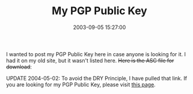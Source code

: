 ﻿---
layout: post
title: "My PGP Public Key"
comments: false
date: 2003-09-05 15:27:00
updated: 2004-05-02 09:42:00
categories:
 - Personal
 - Technology
subtext-id: e9f682d1-238f-4b54-831c-990b2f64800a
alias: /blog/My-PGP-Public-Key.aspx
---


I wanted to post my PGP Public Key here in case anyone is looking for it. I had it on my old site, but it wasn't listed here. <strike>Here is the ASC file for download</strike>:

UPDATE 2004-05-02: To avoid the DRY Principle, I have pulled that link. If you are looking for my PGP Public Key, please visit [this page](http://www.peterprovost.org/articles/1174.aspx).
